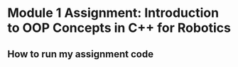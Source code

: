 # Module 1 Assignment: Introduction to OOP Concepts in C++ for Robotics

## How to run my assignment code

